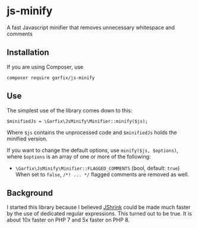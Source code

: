 # js-minify

A fast Javascript minifier that removes unnecessary whitespace and comments

## Installation

If you are using Composer, use 

    composer require garfix/js-minify

## Use

The simplest use of the library comes down to this:

    $minifiedJs = \Garfix\JsMinify\Minifier::minify($js);

Where `$js` contains the unprocessed code and `$minifiedJs` holds the minified version. 

If you want to change the default options, use `minify($js, $options)`, where `$options` is an array of one or more of the following:

* `\Garfix\JsMinify\Minifier::FLAGGED_COMMENTS` (bool, default: `true`) When set to `false`, `/*! ... */` flagged comments are removed as well.

## Background

I started this library because I believed [JShrink](https://github.com/tedious/JShrink) could be made much faster by the use of dedicated regular expressions. This turned out to be true. It is about 10x faster on PHP 7 and 5x faster on PHP 8.

